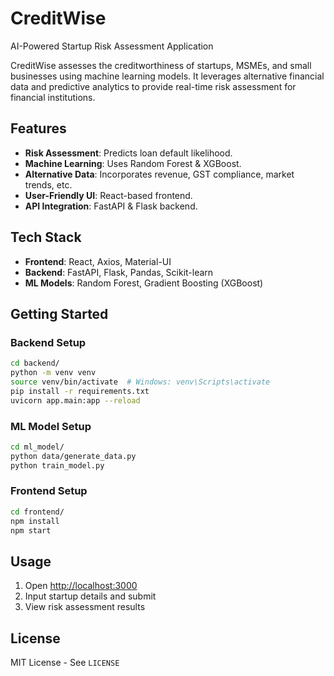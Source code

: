 # CreditWise

AI-Powered Startup Risk Assessment Application

CreditWise assesses the creditworthiness of startups, MSMEs, and small businesses using machine learning models. It leverages alternative financial data and predictive analytics to provide real-time risk assessment for financial institutions.

## Features
- **Risk Assessment**: Predicts loan default likelihood.
- **Machine Learning**: Uses Random Forest & XGBoost.
- **Alternative Data**: Incorporates revenue, GST compliance, market trends, etc.
- **User-Friendly UI**: React-based frontend.
- **API Integration**: FastAPI & Flask backend.

## Tech Stack
- **Frontend**: React, Axios, Material-UI
- **Backend**: FastAPI, Flask, Pandas, Scikit-learn
- **ML Models**: Random Forest, Gradient Boosting (XGBoost)

## Getting Started
### Backend Setup
```bash
cd backend/
python -m venv venv
source venv/bin/activate  # Windows: venv\Scripts\activate
pip install -r requirements.txt
uvicorn app.main:app --reload
```

### ML Model Setup
```bash
cd ml_model/
python data/generate_data.py
python train_model.py
```

### Frontend Setup
```bash
cd frontend/
npm install
npm start
```

## Usage
1. Open [http://localhost:3000](http://localhost:3000)
2. Input startup details and submit
3. View risk assessment results

## License
MIT License - See `LICENSE`

